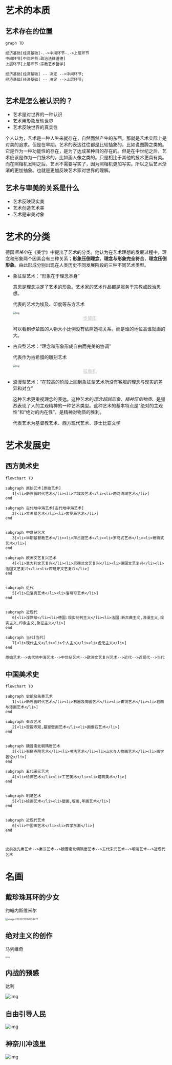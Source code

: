 # 艺术的本质

## 艺术存在的位置



```mermaid
graph TD

经济基础[经济基础]-.->中间环节-.->上层环节
中间环节[中间环节:政治法律道德]
上层环节[上层环节:宗教艺术哲学]

经济基础[经济基础] -- 决定 -->中间环节;
经济基础[经济基础] -- 决定 -->上层环节;


```



## 艺术是怎么被认识的？

- 艺术是对世界的一种认识
- 艺术用形象反映世界
- 艺术反映世界的真实性



个人认为，艺术是一种人生来就存在，自然而然产生的东西，那就是艺术实际上是对美的追求。但是在早期，艺术的表达往往都是比较抽象的，比如说图腾之类的。它是作为一种功能性的存在，是为了达成某种目的存在的。但是在中世纪之后，艺术应该是作为一门技术的，比如画人像之类的。只是相比于其他的技术更具有美。而在照相机发明之后，艺术不需要写实了，因为照相机更加写实。所以之后艺术渐渐的更加抽象。也就是更加反映艺术家对世界的理解。



## 艺术与审美的关系是什么

- 艺术反映现实美
- 艺术创造艺术美
- 艺术是审美对象



# 艺术的分类

德国*黑格尔*在《美学》中提出了艺术的分类。他认为在艺术理想的发展过程中，理念和形象两个因素会有三种关系；**形象压倒理念**，**理念与形象完全符合**，**理念压倒形象**。由此形成分别出现在人类历史不同发展阶段的三种不同艺术类型。

- 象征型艺术：“形象在于理念本身”

  意思是理念决定了艺术的形象。艺术家的艺术作品都是服务于宗教或政治思想。

  代表的艺术为埃及、印度等东方艺术

  

  <img src="https://gimg2.baidu.com/image_search/src=http%3A%2F%2Fimage.xmcdn.com%2Fgroup59%2FM08%2FA6%2F8A%2FwKgLeFy0YOyDUZCBABGNvZ5bDIY491.png%3Fop_type%3D4%26device_type%3Dios%26upload_type%3Dattachment%26name%3Dmobile_large&refer=http%3A%2F%2Fimage.xmcdn.com&app=2002&size=f9999,10000&q=a80&n=0&g=0n&fmt=auto?sec=1661309716&t=c1b5d19dc89f8abae42891172282f683" alt="img" style="zoom:50%;" />

  <center style="color:#C0C0C0;text-decoration:underline">步辇图</center>

  可以看到步辇图的人物大小比例没有依照透视关系，而是谁的地位高谁就画的大。

  

- 古典型艺术：“理念和形象形成自由而完美的协调”

  代表作为古希腊的雕刻艺术

  <img src="img/艺术发展史/format,f_auto.jpeg" alt="img" style="zoom:50%;" />

  <center style="color:#C0C0C0;text-decoration:underline">拉奥孔</center>

- 浪漫型艺术：“在较高的阶段上回到象征型艺术所没有客服的理念与现实的差异和对立”

  这种艺术更重视理念的表达。这种艺术的*理念超越形象*、*精神压倒物质*、是强烈表现了人的主观精神的一种艺术类型。这种艺术的基本特点是“绝对的主观性”和“绝对的内在性”，是精神对物质的胜利。

  代表艺术为基督教艺术、西方现代艺术、莎士比亚文学

# 艺术发展史

## 西方美术史

```mermaid
flowchart TD

subgraph 原始艺术[原始艺术]
   1[<li>新石器时代艺术</li><li>古埃及艺术</li><li>两河流域艺术</li>]
end

subgraph 古代地中海艺术[古代地中海艺术]
   2[<li>古希腊艺术</li><li>古罗马艺术</li>]
end


subgraph 中世纪艺术
   3[<li>早期基督教艺术</li><li>拜占庭艺术</li><li>罗马式艺术</li><li>哥特式艺术</li>]
end

subgraph 欧洲文艺复兴艺术
   4[<li>意大利文艺复兴</li><li>尼德兰文艺复兴</li><li>德国文艺复兴</li><li>法国文艺复兴</li><li>西班牙文艺复兴</li>]
end


subgraph 近代
   5[<li>巴洛克艺术</li><li>洛可可艺术</li>]
end


subgraph 近现代
   6[<li>浮世绘</li><li>德国:现实批判主义</li><li>法国:新古典主义,浪漫主义,现实主义,印象主义,象征主义</li>]
end

subgraph 当代[当代]
   7[<li>现代主义</li><li>个人主义</li><li>虚无主义</li>]
end

原始艺术-->古代地中海艺术-->中世纪艺术-->欧洲文艺复兴艺术-->近代-->近现代-->当代
```

## 中国美术史

```mermaid
flowchart TD

subgraph 史前及先秦艺术
   1[<li>新石器时代艺术</li><li>石器及陶器艺术</li><li>青铜艺术</li><li>皂画与漆画艺术</li>]
end

subgraph 秦汉艺术
   2[<li>宫殿寺观,墓室壁画艺术</li><li>画像石艺术</li>]
end


subgraph 魏晋南北朝隋唐艺术
   3[<li>石窟寺院艺术</li><li>书法艺术</li><li>山水与人物画艺术</li><li>画学著论</li>]
end

subgraph 五代宋元艺术
   4[<li>绘画艺术</li><li>工艺美术</li><li>建筑美术</li>]
end


subgraph 明清艺术
   5[<li>绘画艺术</li><li>壁画,版画,年画艺术</li>]
end


subgraph 近现代艺术
   6[<li>中国画艺术</li><li>西学东渐</li>]
end



史前及先秦艺术-->秦汉艺术-->魏晋南北朝隋唐艺术-->五代宋元艺术-->明清艺术-->近现代艺术
```



# 名画

## 戴珍珠耳环的少女

约翰内斯维米尔

<img src="img/艺术发展史/image-20220725190053477.png" alt="image-20220725190053477" style="zoom:50%;" />





## 绝对主义的创作

马列维奇

<img src="img/艺术发展史/996a65c6893a4d259a487fd2339d3852.jpeg" alt="img" style="zoom:33%;" />







## 内战的预感

达利

![img](format,f_auto.png)



## 自由引导人民



![img](838ba61ea8d3fd1f4134885b4b1e321f95cad1c8f108.png)





## 神奈川冲浪里

![img](279759ee3d6d55fbb2fbe1f31772584a20a44723779f.png)
